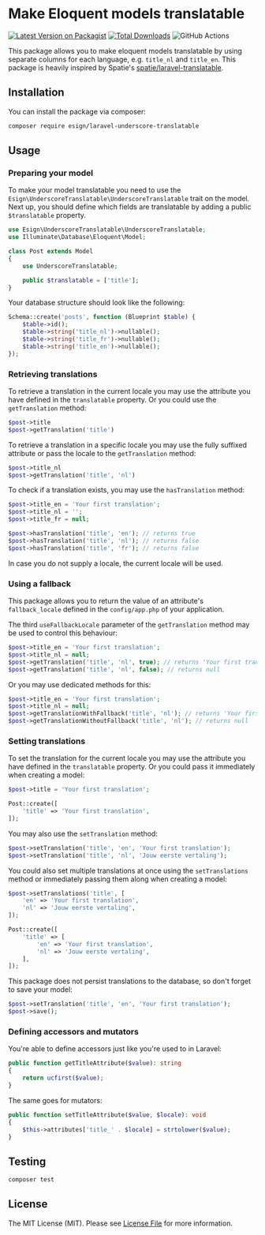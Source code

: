 # Make Eloquent models translatable

[![Latest Version on Packagist](https://img.shields.io/packagist/v/esign/laravel-underscore-translatable.svg?style=flat-square)](https://packagist.org/packages/esign/laravel-underscore-translatable)
[![Total Downloads](https://img.shields.io/packagist/dt/esign/laravel-underscore-translatable.svg?style=flat-square)](https://packagist.org/packages/esign/laravel-underscore-translatable)
![GitHub Actions](https://github.com/esign/laravel-underscore-translatable/actions/workflows/main.yml/badge.svg)

This package allows you to make eloquent models translatable by using separate columns for each language, e.g. `title_nl` and `title_en`. This package is heavily inspired by Spatie's [spatie/laravel-translatable](https://github.com/spatie/laravel-translatable).

## Installation

You can install the package via composer:

```bash
composer require esign/laravel-underscore-translatable
```

## Usage

### Preparing your model

To make your model translatable you need to use the `Esign\UnderscoreTranslatable\UnderscoreTranslatable` trait on the model.
Next up, you should define which fields are translatable by adding a public `$translatable` property.

```php
use Esign\UnderscoreTranslatable\UnderscoreTranslatable;
use Illuminate\Database\Eloquent\Model;

class Post extends Model
{
    use UnderscoreTranslatable;

    public $translatable = ['title'];
}
```

Your database structure should look like the following:
```php
Schema::create('posts', function (Blueprint $table) {
    $table->id();
    $table->string('title_nl')->nullable();
    $table->string('title_fr')->nullable();
    $table->string('title_en')->nullable();
});
```

### Retrieving translations
To retrieve a translation in the current locale you may use the attribute you have defined in the `translatable` property. Or you could use the `getTranslation` method:
```php
$post->title
$post->getTranslation('title')
```

To retrieve a translation in a specific locale you may use the fully suffixed attribute or pass the locale to the `getTranslation` method:
```php
$post->title_nl
$post->getTranslation('title', 'nl')
```

To check if a translation exists, you may use the `hasTranslation` method:
```php
$post->title_en = 'Your first translation';
$post->title_nl = '';
$post->title_fr = null;

$post->hasTranslation('title', 'en'); // returns true
$post->hasTranslation('title', 'nl'); // returns false
$post->hasTranslation('title', 'fr'); // returns false
```

In case you do not supply a locale, the current locale will be used.

### Using a fallback
This package allows you to return the value of an attribute's `fallback_locale` defined in the `config/app.php` of your application.

The third `useFallbackLocale` parameter of the `getTranslation` method may be used to control this behaviour:
```php
$post->title_en = 'Your first translation';
$post->title_nl = null;
$post->getTranslation('title', 'nl', true); // returns 'Your first translation'
$post->getTranslation('title', 'nl', false); // returns null
```

Or you may use dedicated methods for this:
```php
$post->title_en = 'Your first translation';
$post->title_nl = null;
$post->getTranslationWithFallback('title', 'nl'); // returns 'Your first translation'
$post->getTranslationWithoutFallback('title', 'nl'); // returns null
```

### Setting translations

To set the translation for the current locale you may use the attribute you have defined in the `translatable` property. Or you could pass it immediately when creating a model:
```php
$post->title = 'Your first translation';

Post::create([
    'title' => 'Your first translation',
]);
```

You may also use the `setTranslation` method:
```php
$post->setTranslation('title', 'en', 'Your first translation');
$post->setTranslation('title', 'nl', 'Jouw eerste vertaling');
```

You could also set multiple translations at once using the `setTranslations` method or immediately passing them along when creating a model:
```php
$post->setTranslations('title', [
    'en' => 'Your first translation',
    'nl' => 'Jouw eerste vertaling',
]);

Post::create([
    'title' => [
        'en' => 'Your first translation',
        'nl' => 'Jouw eerste vertaling',
    ],
]);
```

This package does not persist translations to the database, so don't forget to save your model:
```php
$post->setTranslation('title', 'en', 'Your first translation');
$post->save();
```

### Defining accessors and mutators
You're able to define accessors just like you're used to in Laravel:
```php
public function getTitleAttribute($value): string
{
    return ucfirst($value);
}
```

The same goes for mutators:
```php
public function setTitleAttribute($value, $locale): void
{
    $this->attributes['title_' . $locale] = strtolower($value);
}
```


## Testing

```bash
composer test
```

## License

The MIT License (MIT). Please see [License File](LICENSE.md) for more information.
